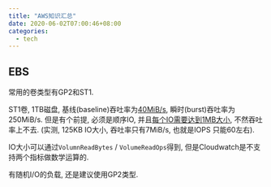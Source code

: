 ```yaml
---
title: "AWS知识汇总"
date: 2020-06-02T07:00:46+08:00
categories:
  - tech
---
```




## EBS
常用的卷类型有GP2和ST1.

ST1卷,  1TB磁盘, 基线(baseline)吞吐率为[40MiB/s](https://docs.aws.amazon.com/AWSEC2/latest/UserGuide/ebs-volume-types.html#EBSVolumeTypes_st1), 瞬时(burst)吞吐率为250MiB/s. 但是有个前提, 必须是顺序IO, 并且[每个IO需要达到1MB大小](https://docs.aws.amazon.com/AWSEC2/latest/UserGuide/ebs-io-characteristics.html#ebs-io-size-throughput-limits), 不然吞吐率上不去. (实测, 125KB IO大小, 吞吐率只有7MiB/s, 也就是IOPS 只能60左右).

IO大小可以通过`VolumnReadBytes` / `VolumeReadOps`得到, 但是Cloudwatch是不支持两个指标做数学运算的.

有随机I/O的负载, 还是建议使用GP2类型.


